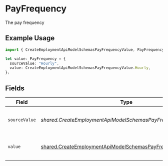 # PayFrequency

The pay frequency

## Example Usage

```typescript
import { CreateEmploymentApiModelSchemasPayFrequencyValue, PayFrequency } from "@stackone/stackone-client-ts/sdk/models/shared";

let value: PayFrequency = {
  sourceValue: "Hourly",
  value: CreateEmploymentApiModelSchemasPayFrequencyValue.Hourly,
};
```

## Fields

| Field                                                                                                                                     | Type                                                                                                                                      | Required                                                                                                                                  | Description                                                                                                                               | Example                                                                                                                                   |
| ----------------------------------------------------------------------------------------------------------------------------------------- | ----------------------------------------------------------------------------------------------------------------------------------------- | ----------------------------------------------------------------------------------------------------------------------------------------- | ----------------------------------------------------------------------------------------------------------------------------------------- | ----------------------------------------------------------------------------------------------------------------------------------------- |
| `sourceValue`                                                                                                                             | *shared.CreateEmploymentApiModelSchemasPayFrequencySourceValue*                                                                           | :heavy_minus_sign:                                                                                                                        | The source value of the pay frequency.                                                                                                    | Hourly                                                                                                                                    |
| `value`                                                                                                                                   | [shared.CreateEmploymentApiModelSchemasPayFrequencyValue](../../../sdk/models/shared/createemploymentapimodelschemaspayfrequencyvalue.md) | :heavy_minus_sign:                                                                                                                        | The pay frequency of the job postings.                                                                                                    | hourly                                                                                                                                    |